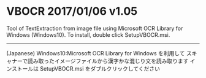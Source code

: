 ﻿# VBOCR                    2017/01/06 v1.05

Tool of TextExtraction from image file using Microsoft OCR Library for Windows (Windows10).
To install, double click SetupVBOCR.msi.

*************************************************************************

(Japanese)
Windows10:Microsoft OCR Library for Windows を利用して
スキャナーで読み取ったイメージファイルから漢字かな混じり文を読み取ります
インストールは SetupVBOCR.msi をダブルクリックしてください
